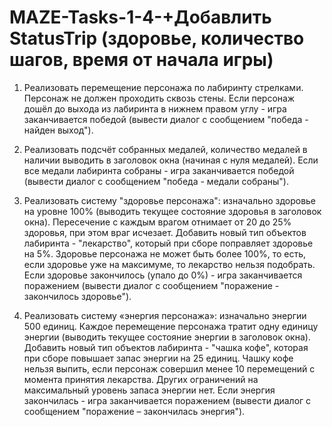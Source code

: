 # MAZE-Tasks-1-4-+Добавлить StatusTrip (здоровье, количество шагов, время от начала игры)
1.	Реализовать перемещение персонажа по лабиринту стрелками. Персонаж не должен проходить сквозь стены.
   Если персонаж  дошёл до выхода из лабиринта в нижнем правом углу - игра заканчивается победой (вывести диалог с сообщением "победа - найден выход").

2.	Реализовать подсчёт собранных медалей, количество медалей в наличии выводить в заголовок окна (начиная с нуля медалей).
   Если все медали лабиринта собраны - игра заканчивается победой (вывести диалог с сообщением "победа - медали собраны").

3.	Реализовать систему "здоровье персонажа": изначально здоровье на уровне 100% (выводить текущее состояние здоровья в заголовок окна).
   Пересечение с каждым врагом отнимает от 20 до 25% здоровья, при этом враг исчезает. Добавить новый тип объектов лабиринта - "лекарство", который при сборе поправляет здоровье на 5%. Здоровье персонажа не может быть более 100%, то есть, если здоровье уже на максимуме, то лекарство нельзя подобрать. Если здоровье закончилось (упало до 0%) - игра заканчивается поражением (вывести диалог с сообщением "поражение - закончилось здоровье").

4.	Реализовать систему «энергия персонажа»: изначально энергии 500 единиц.
   Каждое перемещение персонажа тратит одну единицу энергии (выводить текущее состояние энергии в заголовок окна).
  	Добавить новый тип объектов лабиринта - "чашка кофе", которая при сборе повышает запас энергии на 25 единиц. Чашку кофе нельзя выпить, если персонаж совершил менее 10 перемещений с момента принятия лекарства. Других ограничений на максимальный уровень запаса энергии нет. Если энергия закончилась - игра заканчивается поражением (вывести диалог с сообщением "поражение – закончилась энергия").
